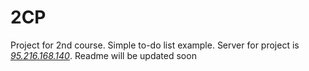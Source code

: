 # 2CP
Project for 2nd course.
Simple to-do list example.
Server for project is [*95.216.168.140*](http://95.216.168.140/).
Readme will be updated soon
